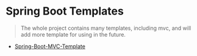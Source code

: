 # Spring Boot Templates

> The whole project contains many templates, including mvc, and will add more template for using in the future.



* [Spring-Boot-MVC-Template](https://github.com/clayclayclay/spring-boot-templates/tree/master/spring-boot-mvc-template)

